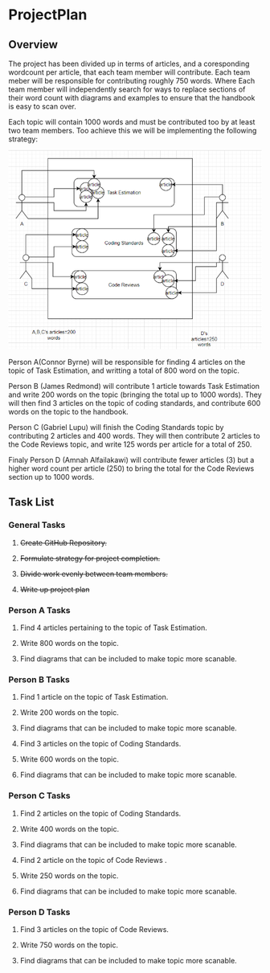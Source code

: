 # ProjectPlan

## Overview

The project has been divided up in terms of articles, and a coresponding wordcount per article, that each team member will contribute. Each team meber will be responsible for contributing roughly 750 words. Where Each team member will independently search for ways to replace sections of their word count with diagrams and examples to ensure that the handbook is easy to scan over.

Each topic will contain 1000 words and must be contributed too by at least two team members.
Too achieve this we will be implementing the following strategy:

![alt text](Capture.PNG "Strategy Diagram")

Person A(Connor Byrne) will be responsible for finding 4 articles on the topic of Task Estimation, and writting a total of 800 word on the topic.

Person B (James Redmond) will contribute 1 article towards Task Estimation and write 200 words on the topic (bringing the total up to 1000 words). They will then find 3 articles on the topic of coding standards, and contribute 600 words on the topic to the handbook.

Person C (Gabriel Lupu) will finish the Coding Standards topic by contributing 2 articles and 400 words. They will then contribute 2 articles to the Code Reviews topic, and write 125 words per article for a total of 250.

Finaly Person D (Amnah Alfailakawi) will contribute fewer articles (3) but a higher word count per article (250) to bring the total for the Code Reviews section up to 1000 words.

## Task List

### General Tasks

1. ~~Create GitHub Repository.~~

2. ~~Formulate strategy for project completion.~~

3. ~~Divide work evenly between team members.~~

4. ~~Write up project plan~~

### Person A Tasks

1. Find 4 articles pertaining to the topic of Task Estimation.

2. Write 800 words on the topic.

3. Find diagrams that can be included to make topic more scanable.

### Person B Tasks

1. Find 1 article on the topic of Task Estimation.

2. Write 200 words on the topic.

3. Find diagrams that can be included to make topic more scanable.

4. Find 3 articles on the topic of Coding Standards.

5. Write 600 words on the topic.

6. Find diagrams that can be included to make topic more scanable.

### Person C Tasks 

1. Find 2 articles on the topic of Coding Standards.

2. Write 400 words on the topic.

3. Find diagrams that can be included to make topic more scanable.

4. Find 2 article on the topic of Code Reviews .

5. Write 250 words on the topic.

6. Find diagrams that can be included to make topic more scanable.

### Person D Tasks

1. Find 3 articles on the topic of Code Reviews.

2. Write 750 words on the topic.

3. Find diagrams that can be included to make topic more scanable.

